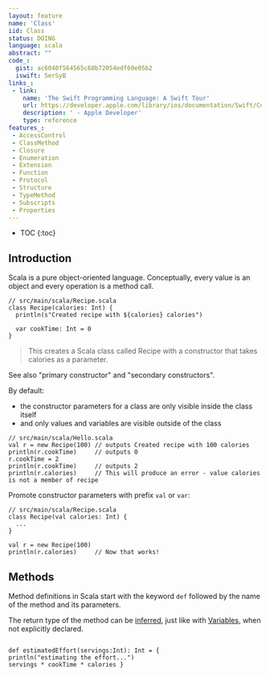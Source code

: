 ```yaml
---
layout: feature
name: 'Class'
iid: Class
status: DOING
language: scala
abstract: ""
code_:
  gist: ac6040f564565c68b72054edf60e05b2
  iswift: 5erSyB
links_:
 - link:
    name: 'The Swift Programming Language: A Swift Tour'
    url: https://developer.apple.com/library/ios/documentation/Swift/Conceptual/Swift_Programming_Language/GuidedTour.html#//apple_ref/doc/uid/TP40014097-CH2-ID1
    description: ' - Apple Developer'
    type: reference
features_:
 - AccessControl
 - ClassMethod
 - Closure
 - Enumeration
 - Extension
 - Function
 - Protocol
 - Structure
 - TypeMethod
 - Subscripts
 - Properties
---
```


* TOC
{:toc}

## Introduction

Scala is a pure object-oriented language. Conceptually, every value is an object and every operation is a method call.

<pre><code>// src/main/scala/Recipe.scala
class Recipe(calories: Int) {
  println(s"Created recipe with ${calories} calories") 
  
  var cookTime: Int = 0
}
</code></pre>

> This creates a Scala class called Recipe with a constructor that takes calories as a parameter.

See also "primary constructor" and "secondary constructors".

By default:
- the constructor parameters for a class are only visible inside the class itself 
- and only values and variables are visible outside of the class

<pre><code>// src/main/scala/Hello.scala
val r = new Recipe(100) // outputs Created recipe with 100 calories
println(r.cookTime)     // outputs 0
r.cookTime = 2
println(r.cookTime)     // outputs 2
println(r.calories)     // This will produce an error - value calories is not a member of recipe
</code></pre>


Promote constructor parameters with prefix `val` or `var`:

<pre><code>// src/main/scala/Recipe.scala
class Recipe(val calories: Int) {
  ...
}

val r = new Recipe(100)
println(r.calories)     // Now that works!
</code></pre>


## Methods

Method definitions in Scala start with the keyword `def` followed by the name of the method and its parameters. 

The return type of the method can be [inferred](/functional/TypeInference), just like with [Variables](Variable), when not explicitly declared.

<pre><code>
def estimatedEffort(servings:Int): Int = {
println("estimating the effort...")
servings * cookTime * calories }
</code></pre>
